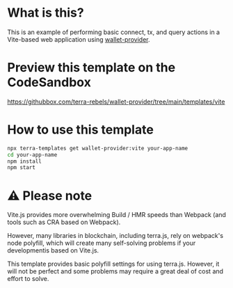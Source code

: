 # What is this?

This is an example of performing basic connect, tx, and query actions in a Vite-based web application using [wallet-provider](https://www.npmjs.com/package/@terra-rebels/wallet-provider).

# Preview this template on the CodeSandbox

<https://githubbox.com/terra-rebels/wallet-provider/tree/main/templates/vite>

# How to use this template

```sh
npx terra-templates get wallet-provider:vite your-app-name
cd your-app-name
npm install
npm start
```

# ⚠️ Please note

Vite.js provides more overwhelming Build / HMR speeds than Webpack (and tools such as CRA based on Webpack).

However, many libraries in blockchain, including terra.js, rely on webpack's node polyfill, which will create many self-solving problems if your developmentis  based on Vite.js.

This template provides basic polyfill settings for using terra.js. However, it will not be perfect and some problems may require a great deal of cost and effort to solve.